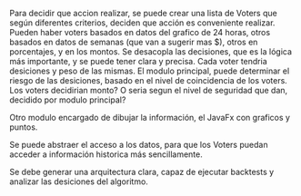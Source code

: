 Para decidir que accion realizar, se puede crear una lista de Voters que según diferentes
criterios, deciden que acción es conveniente realizar. Pueden haber voters basados en datos
del grafico de 24 horas, otros basados en datos de semanas (que van a sugerir mas $), otros
en porcentajes, y en los montos. Se desacopla las decisiones, que es la lógica más importante, 
y se puede tener clara y precisa. Cada voter tendria desiciones y peso de las mismas. El modulo
principal, puede determinar el riesgo de las desiciones, basado en el nivel de coincidencia de los voters.
Los voters decidirian monto? O seria segun el nivel de seguridad que dan, decidido por modulo principal?

Otro modulo encargado de dibujar la información, el JavaFx con graficos y puntos.

Se puede abstraer el acceso a los datos, para que los Voters puedan acceder a información historica más sencillamente.

Se debe generar una arquitectura clara, capaz de ejecutar backtests y analizar las desiciones del algoritmo.